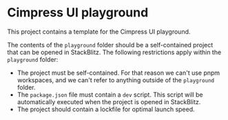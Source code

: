 # Cimpress UI playground

This project contains a template for the Cimpress UI playground.

The contents of the `playground` folder should be a self-contained project that can be opened in StackBlitz. The following restrictions apply within the `playground` folder:

- The project must be self-contained. For that reason we can't use pnpm workspaces, and we can't refer to anything outside of the `playground` folder.
- The `package.json` file must contain a `dev` script. This script will be automatically executed when the project is opened in StackBlitz.
- The project should contain a lockfile for optimal launch speed.
